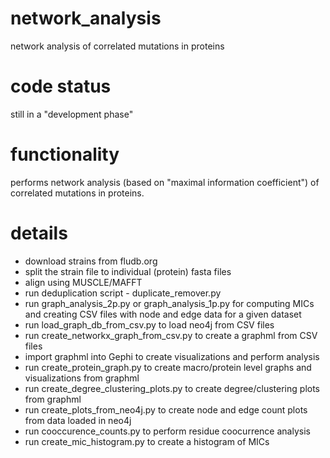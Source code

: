 # network_analysis
network analysis of correlated mutations in proteins

# code status
still in a "development phase"

# functionality
performs network analysis (based on "maximal information coefficient") of
correlated mutations in proteins.

# details
* download strains from fludb.org
* split the strain file to individual (protein) fasta files
* align using MUSCLE/MAFFT
* run deduplication script - duplicate_remover.py
* run graph_analysis_2p.py or graph_analysis_1p.py for computing MICs and creating CSV files with node and edge data for a given dataset
* run load_graph_db_from_csv.py to load neo4j from CSV files
* run create_networkx_graph_from_csv.py to create a graphml from CSV files
* import graphml into Gephi to create visualizations and perform analysis
* run create_protein_graph.py to create macro/protein level graphs and visualizations from graphml
* run create_degree_clustering_plots.py to create degree/clustering plots from graphml
* run create_plots_from_neo4j.py to create node and edge count plots from data loaded in neo4j
* run cooccurence_counts.py to perform residue coocurrence analysis
* run create_mic_histogram.py to create a histogram of MICs